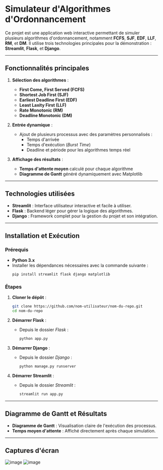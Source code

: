 # Simulateur d'Algorithmes d'Ordonnancement

Ce projet est une application web interactive permettant de simuler plusieurs algorithmes d'ordonnancement, notamment **FCFS**, **SJF**, **EDF**, **LLF**, **RM**, et **DM**. Il utilise trois technologies principales pour la démonstration : **Streamlit**, **Flask**, et **Django**.

---

## Fonctionnalités principales

1. **Sélection des algorithmes** :
   - **First Come, First Served (FCFS)**
   - **Shortest Job First (SJF)**
   - **Earliest Deadline First (EDF)**
   - **Least Laxity First (LLF)**
   - **Rate Monotonic (RM)**
   - **Deadline Monotonic (DM)**

2. **Entrée dynamique** :
   - Ajout de plusieurs processus avec des paramètres personnalisés :
     - Temps d'arrivée
     - Temps d'exécution (*Burst Time*)
     - Deadline et période pour les algorithmes temps réel

3. **Affichage des résultats** :
   - **Temps d'attente moyen** calculé pour chaque algorithme
   - **Diagramme de Gantt** généré dynamiquement avec Matplotlib

---

## Technologies utilisées

- **Streamlit** : Interface utilisateur interactive et facile à utiliser.
- **Flask** : Backend léger pour gérer la logique des algorithmes.
- **Django** : Framework complet pour la gestion du projet et son intégration.

---

## Installation et Exécution

### Prérequis

- **Python 3.x**
- Installer les dépendances nécessaires avec la commande suivante :
  ```bash
  pip install streamlit flask django matplotlib
  ```

### Étapes

1. **Cloner le dépôt** :
   ```bash
   git clone https://github.com/nom-utilisateur/nom-du-repo.git
   cd nom-du-repo
   ```

2. **Démarrer Flask** :
   - Depuis le dossier *Flask* :
     ```bash
     python app.py
     ```

3. **Démarrer Django** :
   - Depuis le dossier *Django* :
     ```bash
     python manage.py runserver
     ```

4. **Démarrer Streamlit** :
   - Depuis le dossier *Streamlit* :
     ```bash
     streamlit run app.py
     ```

---

## Diagramme de Gantt et Résultats

- **Diagramme de Gantt** : Visualisation claire de l'exécution des processus.
- **Temps moyen d'attente** : Affiché directement après chaque simulation.

---
## Captures d'écran
![image](https://github.com/user-attachments/assets/c445a524-1aa3-478c-8a2a-a1bc1f1e13b3)
![image](https://github.com/user-attachments/assets/5d915cd8-649f-49a4-8231-cec8db656696)

